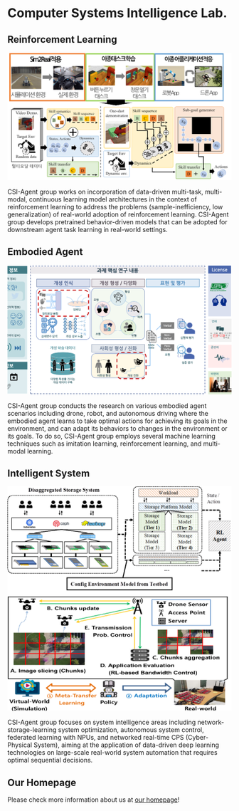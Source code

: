 # Computer Systems Intelligence Lab.

## Reinforcement Learning

![RL](profile/images/reinforcement-learning.png)

CSI-Agent group works on incorporation of data-driven multi-task, multi-modal,
continuous learning model architectures in the context of reinforcement learning to
address the problems (sample-inefficiency, low generalization) of real-world adoption of
reinforcement learning. CSI-Agent group develops pretrained behavior-driven models that
can be adopted for downstream agent task learning in real-world settings.

## Embodied Agent

![Embodied Agent](profile/images/embodied-agent.png)

CSI-Agent group conducts the research on various embodied agent scenarios including
drone, robot, and autonomous driving where the embodied agent learns to take optimal
actions for achieving its goals in the environment, and can adapt its behaviors to
changes in the environment or its goals. To do so, CSI-Agent group employs several
machine learning techniques such as imitation learning, reinforcement learning, and
multi-modal learning.

## Intelligent System

![Intelligent System](profile/images/intelligent-system.png)

CSI-Agent group focuses on system intelligence areas including network-storage-learning
system optimization, autonomous system control, federated learning with NPUs, and
networked real-time CPS (Cyber-Physical System), aiming at the application of
data-driven deep learning technologies on large-scale real-world system automation that
requires optimal sequential decisions.

## Our Homepage

Please check more information about us at
[our homepage](https://sites.google.com/view/csi-agent-group)!
